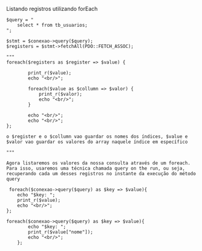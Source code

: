 Listando registros utilizando forEach

    $query = "
        select * from tb_usuarios;
    ";

    $stmt = $conexao->query($query);
    $registers = $stmt->fetchAll(PDO::FETCH_ASSOC);

    """
    foreach($registers as $register => $value) {
          
            print_r($value);
            echo "<br/>";
          
            foreach($value as $collumn => $valor) {
                print_r($valor);
                echo "<br/>";
            }
            
            echo "<br/>";
            echo "<br/>";
    };

    o $register e o $collumn vao guardar os nomes dos índices, $value e $valor vao guardar os valores do array naquele índice em específico

    """

    Agora listaremos os valores da nossa consulta através de um foreach. Para isso, usaremos uma técnica chamada query on the run, ou seja, recuperando cada um desses registros no instante da execução do método query

     foreach($conexao->query($query) as $key => $value){
        echo "$key: ";
        print_r($value);
        echo "<br/>";
    };

    foreach($conexao->query($query) as $key => $value){
            echo "$key: ";
            print_r($value["nome"]);
            echo "<br/>";
        };